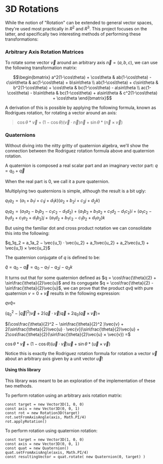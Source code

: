 # 3D Rotations

While the notion of "Rotation" can be extended to general vector spaces, they're used most practically in $R^2$ and $R^3$. This project focuses on the latter, and specifically two interesting methods of performing these transformations:


### Arbitrary Axis Rotation Matrices

To rotate some vector $\vec{v}$ around an arbitrary axis $\vec{n} = (a, b, c)$, we can use the following transformation matrix:

```math
\begin{bmatrix} a^2(1-\cos\theta) + \cos\theta & ab(1-\cos\theta) - c\sin\theta & ac(1-\cos\theta) + b\sin\theta \\ ab(1-\cos\theta) + c\sin\theta & b^2(1-\cos\theta) + \cos\theta & bc(1-\cos\theta) - a\sin\theta \\ ac(1-\cos\theta) - b\sin\theta & bc(1-\cos\theta) + a\sin\theta & c^2(1-\cos\theta) + \cos\theta \end{bmatrix}
``` 


A derivation of this is possible by applying the following formula, known as Rodrigues rotation, for rotating a vector around an axis:

> $\cos\theta * \vec{v} + (1-\cos\theta)(\vec{v} \cdot \vec{n})\vec{n} + \sin\theta * (\vec{n} \times \vec{v})$


### Quaternions

Without diving into the nitty gritty of quaternion algebra, we'll show the connection between the Rodriguez rotation formula above and quaternion rotation.

A quaternion is composed a real scalar part and an imaginary vector part: $q = q_0 + \vec{q}$

When the real part is 0, we call it a pure quaternion.

Multiplying two quaternions is simple, although the result is a bit ugly:

$q_1​q_2​=(a_1​+b_1​i+c_1​j+d_1​k)(a_2​+b_2​i+c_2​j+d_2​k)$

$q_1 q_2 =(a_1 a_2 - b_1 b_2 - c_1 c_2 - d_1 d_2)\;+$
$(a_1 b_2 + b_1 a_2 + c_1 d_2 - d_1 c_2) i\;+$
$(a_1 c_2 - b_1 d_2 + c_1 a_2 + d_1 b_2) j\;+$
$(a_1 d_2 + b_1 c_2 - c_1 b_2 + d_1 a_2) k$

But using the familiar dot and cross product notation we can consolidate this into the following:

$q_1q_2 = a_1a_2 − \vec{u_1} · \vec{u_2} + a_1\vec{u_2} + a_2\vec{u_1} + \vec{u_1} × \vec{u_2}$

The quaternion conjugate of $q$ is defined to be:

$\hat{q} = q_0 - \vec{q} = q_0 - q_1i - q_2j - q_3k$ 


It turns out that for some quaternion defined as $q = \cos\frac{\theta}{2} + \sin\frac{\theta}{2}\vec{u}$ and its congugate $q = \cos\frac{\theta}{2} - \sin\frac{\theta}{2}\vec{u}$, we can prove that the product $qv\hat{q}$ with pure quaternion $v = 0 + \vec{v}$ results in the following expression:

$qv\hat{q} =$

$(q_0^2 − |\vec{q}|^2 )\vec{v} + 2(\vec{q} · \vec{v})\vec{q} + 2q_0(\vec{q} × \vec{v}) =$

$(\cos\frac{\theta}{2}^2 − \sin\frac{\theta}{2}^2 )\vec{v} + 2(\sin\frac{\theta}{2}\vec{u} · \vec{v})\sin\frac{\theta}{2}\vec{u} + 2\cos\frac{\theta}{2}(\sin\frac{\theta}{2}\vec{u} × \vec{v}) =$

$\cos\theta * \vec{v} + (1 − \cos\theta)(\vec{u} · \vec{v})\vec{u} + \sin\theta * (\vec{u} × \vec{v})$

Notice this is exactly the Rodriguez rotation formula for rotation a vector $\vec{v}$ about an arbitrary axis given by a unit vector $\vec{u}$!


#### Using this library

This library was meant to be an exploration of the implementation of these two methods.

To perform rotation using an arbitrary axis rotation matrix:

```
const target = new Vector3D(1, 0, 0)
const axis = new Vector3D(0, 0, 1)
const rot = new Rotation3D(target)
rot.setFromAxisAngle(axis, Math.PI/4)
rot.applyRotation()
```

To perform rotation using quaternion rotation:

```
const target = new Vector3D(1, 0, 0)
const axis = new Vector3D(0, 0, 1)
const quat = new Quaternion()
quat.setFromAxisAngle(axis, Math.PI/4)
const resultingVector = quat.rotate( new Quaternion(0, target) )
```

